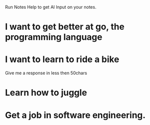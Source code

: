 Run Notes Help to get AI Input on your notes.

# I want to get better at go, the programming language


# I want to learn to ride a bike
Give me a response in less then 50chars

# Learn how to juggle

# Get a job in software engineering.
